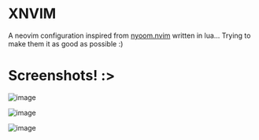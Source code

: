 # XNVIM

A neovim configuration inspired from [nyoom.nvim](https://github.com/nyoom-engineering/nyoom.nvim) written in lua...
Trying to make them it as good as possible :)

# Screenshots! :>

![image](https://github.com/user-attachments/assets/9d520171-c0d0-4a58-a17e-87fbe6d87394)

![image](https://github.com/user-attachments/assets/9b5c8028-e7d2-48d7-9635-062fa5a16652)

![image](https://github.com/user-attachments/assets/8100456e-5fc6-4937-a2cf-b81c18e9a34f)


